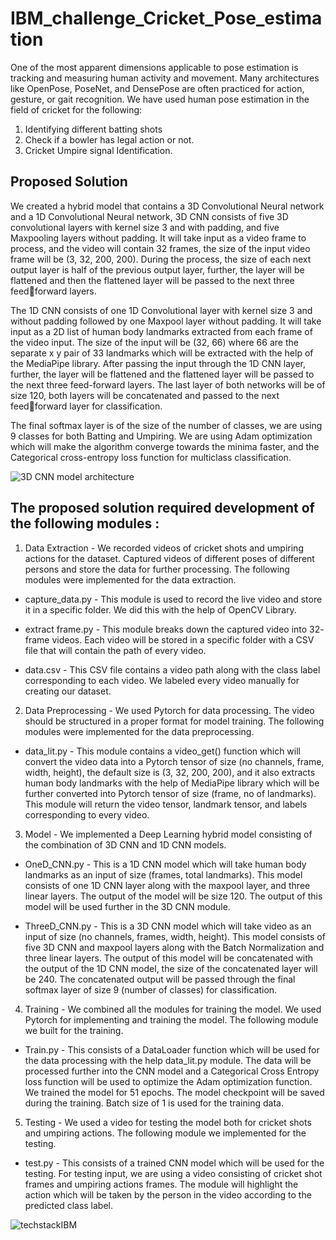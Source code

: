 # IBM_challenge_Cricket_Pose_estimation

One of the most apparent dimensions applicable to pose estimation is
tracking and measuring human activity and movement. Many architectures
like OpenPose, PoseNet, and DensePose are often practiced for action,
gesture, or gait recognition. We have used human pose estimation in the
field of cricket for the following:

1. Identifying different batting shots
2. Check if a bowler has legal action or not.
3. Cricket Umpire signal Identification.

## Proposed Solution

We created a hybrid model that contains a 3D Convolutional Neural
network and a 1D Convolutional Neural network, 3D CNN consists of five
3D convolutional layers with kernel size 3 and with padding, and five
Maxpooling layers without padding. It will take input as a video frame to
process, and the video will contain 32 frames, the size of the input video
frame will be (3, 32, 200, 200). During the process, the size of each next
output layer is half of the previous output layer, further, the layer will be
flattened and then the flattened layer will be passed to the next three feedforward layers.

The 1D CNN consists of one 1D Convolutional layer with kernel size 3 and
without padding followed by one Maxpool layer without padding. It will take
input as a 2D list of human body landmarks extracted from each frame of
the video input. The size of the input will be (32, 66) where 66 are the
separate x y pair of 33 landmarks which will be extracted with the help of
the MediaPipe library. After passing the input through the 1D CNN layer,
further, the layer will be flattened and the flattened layer will be passed to
the next three feed-forward layers. The last layer of both networks will be
of size 120, both layers will be concatenated and passed to the next feedforward layer for classification.

The final softmax layer is of the size of the number of classes, we are
using 9 classes for both Batting and Umpiring. We are using Adam
optimization which will make the algorithm converge towards the minima
faster, and the Categorical cross-entropy loss function for multiclass
classification.

![3D CNN model architecture](https://user-images.githubusercontent.com/75822824/201369082-4104ffb9-9627-4e3b-8e64-82281f6fe4e7.png)

## The proposed solution required development of the following modules :

1. Data Extraction - We recorded videos of cricket shots and umpiring actions for
the dataset. Captured videos of different poses of different persons and store the
data for further processing. The following modules were implemented for the data
extraction.

- capture_data.py - This module is used to record the live video and store it
in a specific folder. We did this with the help of OpenCV Library.

- extract frame.py - This module breaks down the captured video into 32-
frame videos. Each video will be stored in a specific folder with a CSV file
that will contain the path of every video.

- data.csv - This CSV file contains a video path along with the class label
corresponding to each video. We labeled every video manually for
creating our dataset.

2. Data Preprocessing - We used Pytorch for data processing. The video should
be structured in a proper format for model training. The following modules were
implemented for the data preprocessing.

- data_lit.py - This module contains a video_get() function which will
convert the video data into a Pytorch tensor of size (no channels, frame,
width, height), the default size is (3, 32, 200, 200), and it also extracts
human body landmarks with the help of MediaPipe library which will be
further converted into Pytorch tensor of size (frame, no of landmarks). This
module will return the video tensor, landmark tensor, and labels
corresponding to every video.

3. Model - We implemented a Deep Learning hybrid model consisting of the
combination of 3D CNN and 1D CNN models.

- OneD_CNN.py - This is a 1D CNN model which will take human body
landmarks as an input of size (frames, total landmarks). This model
consists of one 1D CNN layer along with the maxpool layer, and three
linear layers. The output of the model will be size 120. The output of this
model will be used further in the 3D CNN module.

- ThreeD_CNN.py - This is a 3D CNN model which will take video as an
input of size (no channels, frames, width, height). This model consists of
five 3D CNN and maxpool layers along with the Batch Normalization and
three linear layers. The output of this model will be concatenated with the
output of the 1D CNN model, the size of the concatenated layer will be 240. 
The concatenated output will be passed through the final softmax
layer of size 9 (number of classes) for classification.

4. Training - We combined all the modules for training the model. We used Pytorch
for implementing and training the model. The following module we built for the
training.

- Train.py - This consists of a DataLoader function which will be used for the
data processing with the help data_lit.py module. The data will be
processed further into the CNN model and a Categorical Cross Entropy
loss function will be used to optimize the Adam optimization function. We
trained the model for 51 epochs. The model checkpoint will be saved
during the training. Batch size of 1 is used for the training data.

5. Testing - We used a video for testing the model both for cricket shots and
umpiring actions. The following module we implemented for the testing.

- test.py - This consists of a trained CNN model which will be used for the
testing. For testing input, we are using a video consisting of cricket shot
frames and umpiring actions frames. The module will highlight the action
which will be taken by the person in the video according to the predicted
class label.

![techstackIBM](https://user-images.githubusercontent.com/75822824/201369739-ebb270a2-1fdc-4ec6-b134-799ed031c08f.png)



